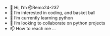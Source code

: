 - 👋 Hi, I’m @Remo24-237
- 👀 I’m interested in coding, and basket ball
- 🌱 I’m currently learning python
- 💞️ I’m looking to collaborate on python projects
- 📫 How to reach me ...

<!---
Remo24-237/Remo24-237 is a ✨ special ✨ repository because its `README.md` (this file) appears on your GitHub profile.
You can click the Preview link to take a look at your changes.
--->
